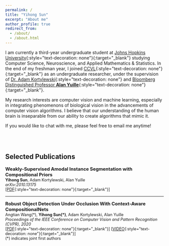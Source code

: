 ```yaml
---
permalink: /
title: "Yihong Sun"
excerpt: "About me"
author_profile: true
redirect_from: 
  - /about/
  - /about.html
---
```




I am currently a third-year undergraduate student at [Johns Hopkins University](https://www.jhu.edu){:style="text-decoration: none"}{:target="_blank"} studying Computer Science, Neuroscience, and Applied Mathematics & Statistics.
In the end of my freshman year, I joined [CCVL](https://ccvl.jhu.edu){:style="text-decoration: none"}{:target="_blank"} as an undergraduate researcher, under the supervision of [Dr. Adam Kortylewski](https://adamkortylewski.com){:style="text-decoration: none"} and [Bloomberg Distinguished Professor **Alan Yuille**](http://www.cs.jhu.edu/~ayuille/){:style="text-decoration: none"}{:target="_blank"}.

My research interests are computer vision and machine learning, especially in integrating phenomenons of biological vision in the advancements of computer vision algorithms. I believe that our understanding of the human brain is inseparable from our ability to create algorithms that mimic it. 

If you would like to chat with me, please feel free to email me anytime! 

<br/><br/>

## Selected Publications

<span style="font-size:1.05em;">**Weakly-Supervised Amodal Instance Segmentation with Compositional Priors**</span>  
<span style="font-size:0.9em;">
**Yihong Sun**, Adam Kortylewski, Alan Yuille    
*arXiv:2010.13175*  
[[PDF](https://arxiv.org/pdf/2010.13175.pdf){:style="text-decoration: none"}{:target="_blank"}]  
</span>  

---
<span style="font-size:1.05em;">**Robust Object Detection Under Occlusion With Context-Aware CompositionalNets**</span>  
<span style="font-size:0.9em;">
Angtian Wang(\*), **Yihong Sun(\*)**, Adam Kortylewski, Alan Yuille  
*Proceedings of the IEEE Conference on Computer Vision and Pattern Recognition (CVPR), 2020*  
[[PDF](http://openaccess.thecvf.com/content_CVPR_2020/papers/Wang_Robust_Object_Detection_Under_Occlusion_With_Context-Aware_CompositionalNets_CVPR_2020_paper.pdf){:style="text-decoration: none"}{:target="_blank"}] [[VIDEO](https://youtu.be/XalAhF8Bi_0){:style="text-decoration: none"}{:target="_blank"}]  
(\*) indicates joint first authors
</span>  